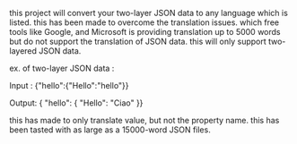 this project will convert your two-layer JSON data to any language which is listed.
this has been made to overcome the translation issues. which free tools like Google, and Microsoft is providing translation up to 5000 words but do not support the translation of JSON data. this will only support two-layered JSON data.

ex. of two-layer JSON data :

Input :
{"hello":{"Hello":"hello"}}

Output:
{ "hello": { "Hello": "Ciao" }}

this has made to only translate value, but not the property name.
this has been tasted with as large as a 15000-word JSON files.
